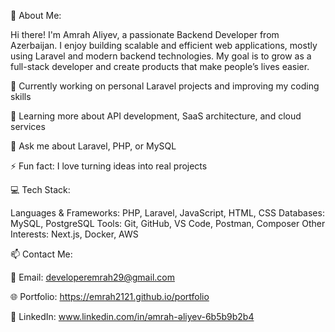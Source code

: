 💫 About Me:

Hi there! I'm Amrah Aliyev, a passionate Backend Developer from Azerbaijan.
I enjoy building scalable and efficient web applications, mostly using Laravel and modern backend technologies.
My goal is to grow as a full-stack developer and create products that make people’s lives easier.

🔭 Currently working on personal Laravel projects and improving my coding skills

🌱 Learning more about API development, SaaS architecture, and cloud services

💬 Ask me about Laravel, PHP, or MySQL

⚡ Fun fact: I love turning ideas into real projects

💻 Tech Stack:

Languages & Frameworks: PHP, Laravel, JavaScript, HTML, CSS
Databases: MySQL, PostgreSQL
Tools: Git, GitHub, VS Code, Postman, Composer
Other Interests: Next.js, Docker, AWS

📫 Contact Me:

📧 Email: developeremrah29@gmail.com

🌐 Portfolio: https://emrah2121.github.io/portfolio

💼 LinkedIn: www.linkedin.com/in/əmrah-əliyev-6b5b9b2b4
